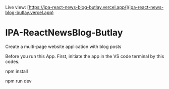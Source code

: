 Live view: [https://ipa-react-news-blog-butlay.vercel.app/](ipa-react-news-blog-butlay.vercel.app)

# IPA-ReactNewsBlog-Butlay

Create a multi-page website application with blog posts

Before you run this App. First, initiate the app in the VS code terminal by this codes.

npm install

npm run dev
